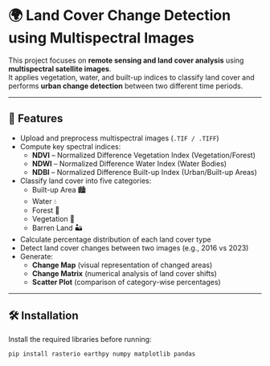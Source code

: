 # 🌍 Land Cover Change Detection using Multispectral Images

This project focuses on **remote sensing and land cover analysis** using **multispectral satellite images**.  
It applies vegetation, water, and built-up indices to classify land cover and performs **urban change detection** between two different time periods.

---

## 📌 Features
- Upload and preprocess multispectral images (`.TIF / .TIFF`)  
- Compute key spectral indices:  
  - **NDVI** – Normalized Difference Vegetation Index (Vegetation/Forest)  
  - **NDWI** – Normalized Difference Water Index (Water Bodies)  
  - **NDBI** – Normalized Difference Built-up Index (Urban/Built-up Areas)  
- Classify land cover into five categories:  
  - Built-up Area 🏙️  
  - Water 💧  
  - Forest 🌲  
  - Vegetation 🌱  
  - Barren Land 🏜️  
- Calculate percentage distribution of each land cover type  
- Detect land cover changes between two images (e.g., 2016 vs 2023)  
- Generate:  
  - **Change Map** (visual representation of changed areas)  
  - **Change Matrix** (numerical analysis of land cover shifts)  
  - **Scatter Plot** (comparison of category-wise percentages)  

---

## 🛠️ Installation
Install the required libraries before running:

```bash
pip install rasterio earthpy numpy matplotlib pandas
